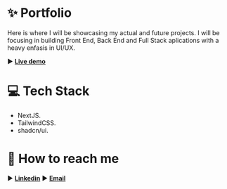 # ✨ Portfolio

Here is where I will be showcasing my actual and future projects. I will be focusing in building Front End, Back End and Full Stack aplications with a heavy enfasis in UI/UX.

 ► **[Live demo](https://imanol-herrero.vercel.app/)**

# 💻 Tech Stack

 - NextJS.
 - TailwindCSS.
 - shadcn/ui.
 
 # 👀 How to reach me
 
  ► [**Linkedin**](https://www.linkedin.com/in/imanol-herrero-932956247/)
► [**Email**](imano.arias@gmail.com)
